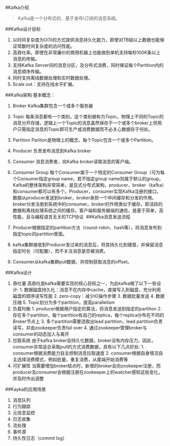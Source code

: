 #Kafka介绍
> Kafka是一个分布式的、基于发布\订阅的消息系统。

##Kafka设计目标

1. 以时间复杂度为O(1)的方式提供消息持久化能力，即使对TB级以上数据也能保证常数时间复杂度的访问性能。
2. 高吞吐率。即使在非常廉价的商用机器上也能做到单机支持每秒100K条以上消息的传输。
3. 支持Kafka Server间的消息分区，及分布式消费，同时保证每个Partition内的消息顺序传输。
4. 同时支持离线数据处理和实时数据处理。
5. Scale out：支持在线水平扩展。

##Kafka架构
基本概念：

1. Broker
    Kafka集群包含一个或多个服务器
2. Topic
	每条消息都有一个类别，这个类别被称为Topic。物理上不同的Topic的消息分开存储，逻辑上一个Topic的消息虽然保存于一个或多个broker上但用户只需指定消息的Topic即可生产或消费数据而不必关心数据存于何处。
3. Partition
	Parition是物理上的概念，每个Topic包含一个或多个Partition。
4. Producer
	负责发布消息到Kafka broker
5. Consumer
	消息消费者，向Kafka broker读取消息的客户端。
6. Consumer Group
	每个Consumer属于一个特定的Consumer Group（可为每个Consumer指定group name，若不指定group name则属于默认的group。
Kafka的整体架构非常简单，是显式分布式架构，producer、broker（kafka）和consumer都可以有多个。Producer，consumer实现Kafka注册的接口，数据从producer发送到broker，broker承担一个中间缓存和分发的作用。broker分发注册到系统中的consumer。broker的作用类似于缓存，即活跃的数据和离线处理系统之间的缓存。客户端和服务器端的通信，是基于简单，高性能，且与编程语言无关的TCP协议
![]()
##Kafka消息发送流程
	
1. Producer根据指定的partition方法（round-robin、hash等），将消息发布到指定topic的partition里面。
2. kafka集群接收到Producer发过来的消息后，将其持久化到硬盘，并保留消息指定时长（可配置），而不关注消息是否被消费。
3. Consumer从kafka集群pull数据，并控制获取消息的offset。

##Kafka设计
	
1. 吞吐量
	高吞吐是kafka需要实现的核心目标之一，为此kafka做了以下一些设计:
		1. 数据磁盘持久化：消息不在内存中cache，直接写入到磁盘，充分利用磁盘的顺序读写性能
		2. zero-copy：减少IO操作步骤
		3. 数据批量发送
		4. 数据压缩
		5. Topic划分为多个partition，提高parallelism
2. 负载均衡
		1. producer根据用户指定的算法，将消息发送到指定的partition
		2. 存在多个partiiton，每个partition有自己的replica，每个replica分布在不同的Broker节点上
		3. 多个partition需要选取出lead partition，lead partition负责读写，并由zookeeper负责fail over
		4. 通过zookeeper管理broker与consumer的动态加入与离开
3. 拉取系统
	由于kafka broker会持久化数据，broker没有内存压力，因此，consumer非常适合采取pull的方式消费数据，具有以下几点好处:
		1. consumer根据消费能力自主控制消息拉取速度
		2. consumer根据自身情况自主选择消费模式，例如批量，重复消费，从尾端开始消费等
4. 可扩展性
	当需要增加broker结点时，新增的broker会向zookeeper注册，而producer及consumer会根据注册在zookeeper上的watcher感知这些变化，并及时作出调整

##Kayka的应用场景

1. 消息队列
2. 行为跟踪
3. 元信息监控
4. 日志收集
5. 流处理
6. 事件源
7. 持久性日志（commit log）